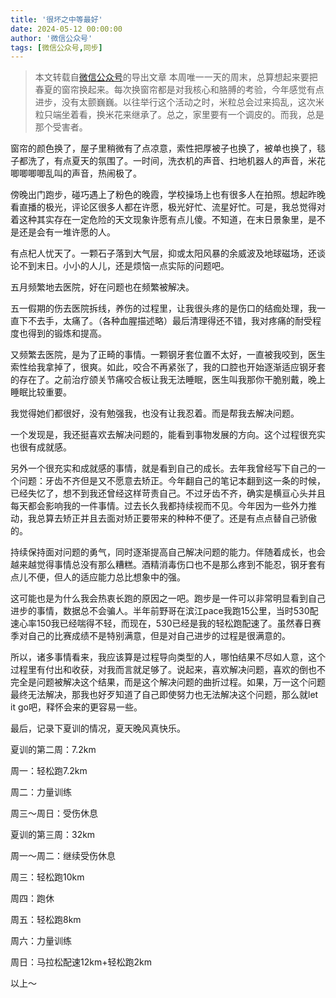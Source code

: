 ```yaml
---
title: '很坏之中等最好'
date: 2024-05-12 00:00:00
author: '微信公众号'
tags: [微信公众号,同步]
---
```


> 本文转载自[微信公众号](https://mp.weixin.qq.com/)的导出文章
本周唯一一天的周末，总算想起来要把春夏的窗帘换起来。每次换窗帘都是对我核心和胳膊的考验，今年感觉有点进步，没有太颤巍巍。以往举行这个活动之时，米粒总会过来捣乱，这次米粒只端坐着看，换米花来继承了。总之，家里要有一个调皮的。而我，总是那个受害者。

窗帘的颜色换了，屋子里稍微有了点凉意，索性把厚被子也换了，被单也换了，毯子都洗了，有点夏天的氛围了。一时间，洗衣机的声音、扫地机器人的声音，米花唧唧唧唧乱叫的声音，热闹极了。

傍晚出门跑步，碰巧遇上了粉色的晚霞，学校操场上也有很多人在拍照。想起昨晚看直播的极光，评论区很多人都在许愿，极光好忙、流星好忙。可是，我总觉得对着这种其实存在一定危险的天文现象许愿有点儿傻。不知道，在末日景象里，是不是还是会有一堆许愿的人。

有点杞人忧天了。一颗石子落到大气层，抑或太阳风暴的余威波及地球磁场，还谈论不到末日。小小的人儿，还是烦恼一点实际的问题吧。

五月频繁地去医院，好在问题也在频繁被解决。

五一假期的伤去医院拆线，养伤的过程里，让我很头疼的是伤口的结痂处理，我一直下不去手，太痛了。（各种血腥描述略）最后清理得还不错，我对疼痛的耐受程度也得到的锻炼和提高。

又频繁去医院，是为了正畸的事情。一颗钢牙套位置不太好，一直被我咬到，医生索性给我拿掉了，很爽。如此，咬合不再紧张了，我的口腔也开始逐渐适应钢牙套的存在了。之前治疗颌关节痛咬合板让我无法睡眠，医生叫我那你干脆别戴，晚上睡眠比较重要。

我觉得她们都很好，没有勉强我，也没有让我忍着。而是帮我去解决问题。

一个发现是，我还挺喜欢去解决问题的，能看到事物发展的方向。这个过程很充实也很有成就感。

另外一个很充实和成就感的事情，就是看到自己的成长。去年我曾经写下自己的一个问题：牙齿不齐但是又不愿意去矫正。今年翻自己的笔记本翻到这一条的时候，已经失忆了，想不到我还曾经这样苛责自己。不过牙齿不齐，确实是横亘心头并且每天都会影响我的一件事情。过去长久我都持续视而不见。今年因为一些外力推动，我总算去矫正并且去面对矫正要带来的种种不便了。还是有点点替自己骄傲的。

持续保持面对问题的勇气，同时逐渐提高自己解决问题的能力。伴随着成长，也会越来越觉得事情总没有那么糟糕。酒精消毒伤口也不是那么疼到不能忍，钢牙套有点儿不便，但人的适应能力总比想象中的强。

这可能也是为什么我会热衷长跑的原因之一吧。跑步是一件可以非常明显看到自己进步的事情，数据总不会骗人。半年前野哥在滨江pace我跑15公里，当时530配速心率150我已经喘得不轻，而现在，530已经是我的轻松跑配速了。虽然春日赛季对自己的比赛成绩不是特别满意，但是对自己进步的过程是很满意的。

所以，诸多事情看来，我应该算是过程导向类型的人，哪怕结果不尽如人意，这个过程里有付出和收获，对我而言就足够了。说起来，喜欢解决问题，喜欢的倒也不完全是问题被解决这个结果，而是这个解决问题的曲折过程。如果，万一这个问题最终无法解决，那我也好歹知道了自己即使努力也无法解决这个问题，那么就let it go吧，释怀会来的更容易一些。

最后，记录下夏训的情况，夏天晚风真快乐。

夏训的第二周：7.2km

周一：轻松跑7.2km

周二：力量训练

周三～周日：受伤休息

夏训的第三周：32km

周一～周二：继续受伤休息

周三：轻松跑10km

周四：跑休

周五：轻松跑8km

周六：力量训练

周日：马拉松配速12km+轻松跑2km

以上～